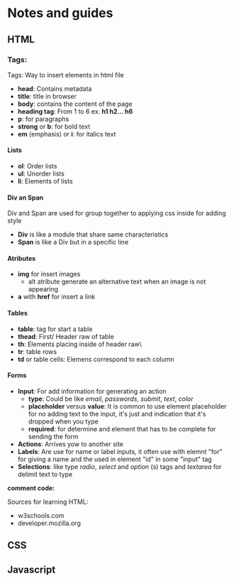 # Notes and guides

## HTML
### Tags:
Tags: Way to insert elements in html file
- **head**: Contains metadata
- **title**: title in browser
- **body**: contains the content of the page
- **heading tag**: From 1 to 6 ex. **h1 h2... h6**
- **p**: for paragraphs
- **strong** or **b**: for bold text
- **em** (emphasis) or **i**: for italics text

#### Lists
- **ol**: Order lists
- **ul**: Unorder lists
- **li**: Elements of lists

#### Div an Span
Div and Span are used for group together to applying css inside for adding style

- **Div** is like a module that share same characteristics
- **Span** is like a Div but in a specific line

#### Atributes
- **img** for insert images
    - alt atribute generate an alternative text when an image is not appearing
- **a** with **href** for insert a link

#### Tables
- **table**: tag for start a table
- **thead**: First/ Header raw of table
- **th**: Elements placing inside of header raw\
- **tr**: table rows
- **td** or table cells: Elemens correspond to each column

#### Forms
- **Input**: For add information for generating an action
    - **type**: Could be like _email_, _passwords_, _submit_, _text_, _color_
    - **placeholder** versus **value**: It is common to use element placeholder for no adding text to the input, it's just and indication that it's dropped when you type
    - **required**: for determine and element that has to be complete for sending the form
- **Actions**: Arrives yow to another site
- **Labels**: Are use for name or label inputs, it often use with elemnt "for" for giving a name and the used in element "id" in some "input" tag
- **Selections**: like type _radio_, _select_ and _option_ (s) tags and _textarea_ for delimit text to type

**comment code:** <!-- Anything here is a comment-->

Sources for learning HTML:
- w3schools.com
- developer.mozilla.org

## CSS


## Javascript

